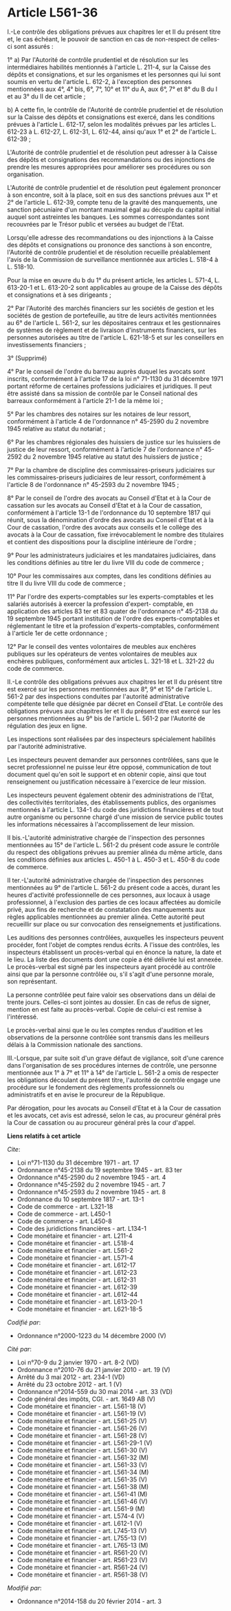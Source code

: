 # Article L561-36

I.-Le contrôle des obligations prévues aux chapitres Ier et II du présent titre et, le cas échéant, le pouvoir de sanction en
cas de non-respect de celles-ci sont assurés : 

1° a) Par l'Autorité de contrôle prudentiel et de résolution sur les intermédiaires habilités mentionnés à l'article L.
211-4, sur la Caisse des dépôts et consignations, et sur les organismes et les personnes qui lui sont soumis en vertu de
l'article L. 612-2, à l'exception des personnes mentionnées aux 4°, 4° bis, 6°, 7°, 10° et 11° du A, aux 6°, 7° et 8° du B du
I et au 3° du II de cet article ; 

b) A cette fin, le contrôle de l'Autorité de contrôle prudentiel et de résolution sur la Caisse des dépôts et consignations
est exercé, dans les conditions prévues à l'article L. 612-17, selon les modalités prévues par les articles L. 612-23 à L.
612-27, L. 612-31, L. 612-44, ainsi qu'aux 1° et 2° de l'article L. 612-39 ; 

L'Autorité de contrôle prudentiel et de résolution peut adresser à la Caisse des dépôts et consignations des recommandations
ou des injonctions de prendre les mesures appropriées pour améliorer ses procédures ou son organisation. 

L'Autorité de contrôle prudentiel et de résolution peut également prononcer à son encontre, soit à la place, soit en sus des
sanctions prévues aux 1° et 2° de l'article L. 612-39, compte tenu de la gravité des manquements, une sanction pécuniaire
d'un montant maximal égal au décuple du capital initial auquel sont astreintes les banques. Les sommes correspondantes sont
recouvrées par le Trésor public et versées au budget de l'Etat. 

Lorsqu'elle adresse des recommandations ou des injonctions à la Caisse des dépôts et consignations ou prononce des sanctions
à son encontre, l'Autorité de contrôle prudentiel et de résolution recueille préalablement l'avis de la Commission de
surveillance mentionnée aux articles L. 518-4 à L. 518-10. 

Pour la mise en œuvre du b du 1° du présent article, les articles L. 571-4, 
L. 613-20-1 et L. 613-20-2 sont applicables au groupe de la Caisse des dépôts et consignations et à ses dirigeants ; 

2° Par l'Autorité des marchés financiers sur les sociétés de gestion et les sociétés de gestion de portefeuille, au titre de
leurs activités mentionnées au 6° de l'article L. 561-2, sur les dépositaires centraux et les gestionnaires de systèmes de
règlement et de livraison d'instruments financiers, sur les personnes autorisées au titre de l'article L. 621-18-5 et sur les
conseillers en investissements financiers ; 

3° (Supprimé) 

4° Par le conseil de l'ordre du barreau auprès duquel les avocats sont inscrits, conformément à l'article 17 de la loi n°
71-1130 du 31 décembre 1971 portant réforme de certaines professions judiciaires et juridiques. Il peut être assisté dans sa
mission de contrôle par le Conseil national des barreaux conformément à l'article 21-1 de la même loi ; 

5° Par les chambres des notaires sur les notaires de leur ressort, conformément à l'article 4 de l'ordonnance n° 45-2590 du 2
novembre 1945 relative au statut du notariat ; 

6° Par les chambres régionales des huissiers de justice sur les huissiers de justice de leur ressort, conformément à
l'article 7 de l'ordonnance n° 45-2592 du 2 novembre 1945 relative au statut des huissiers de justice ; 

7° Par la chambre de discipline des commissaires-priseurs judiciaires sur les commissaires-priseurs judiciaires de leur
ressort, conformément à l'article 8 de l'ordonnance n° 45-2593 du 2 novembre 1945 ; 

8° Par le conseil de l'ordre des avocats au Conseil d'Etat et à la Cour de cassation sur les avocats au Conseil d'Etat et à
la Cour de cassation, conformément à l'article 13-1 de l'ordonnance du 10 septembre 1817 qui réunit, sous la dénomination
d'ordre des avocats au Conseil d'Etat et à la Cour de cassation, l'ordre des avocats aux conseils et le collège des avocats à
la Cour de cassation, fixe irrévocablement le nombre des titulaires et contient des dispositions pour la discipline
intérieure de l'ordre ; 

9° Pour les administrateurs judiciaires et les mandataires judiciaires, dans les conditions définies au titre Ier du livre
VIII du code de commerce ; 

10° Pour les commissaires aux comptes, dans les conditions définies au titre II du livre VIII du code de commerce ; 

11° Par l'ordre des experts-comptables sur les experts-comptables et les salariés autorisés à exercer la profession d'expert-
comptable, en application des articles 83 ter et 83 quater de l'ordonnance n° 45-2138 du 19 septembre 1945 portant
institution de l'ordre des experts-comptables et réglementant le titre et la profession d'experts-comptables, conformément à
l'article 1er de cette ordonnance ; 

12° Par le conseil des ventes volontaires de meubles aux enchères publiques sur les opérateurs de ventes volontaires de
meubles aux enchères publiques, conformément aux articles L. 321-18 et L. 321-22 du code de commerce. 

II.-Le contrôle des obligations prévues aux chapitres Ier et II du présent titre est exercé sur les personnes mentionnées aux
8°, 9° et 15° de l'article L. 561-2 par des inspections conduites par l'autorité administrative compétente telle que désignée
par décret en Conseil d'Etat. Le contrôle des obligations prévues aux chapitres Ier et II du présent titre est exercé sur les
personnes mentionnées au 9° bis de l'article L. 561-2 par l'Autorité de régulation des jeux en ligne. 

Les inspections sont réalisées par des inspecteurs spécialement habilités par l'autorité administrative. 

Les inspecteurs peuvent demander aux personnes contrôlées, sans que le secret professionnel ne puisse leur être opposé,
communication de tout document quel qu'en soit le support et en obtenir copie, ainsi que tout renseignement ou justification
nécessaire à l'exercice de leur mission. 

Les inspecteurs peuvent également obtenir des administrations de l'Etat, des collectivités territoriales, des établissements
publics, des organismes mentionnés à l'article L. 134-1 du code des juridictions financières et de tout autre organisme ou
personne chargé d'une mission de service public toutes les informations nécessaires à l'accomplissement de leur mission. 

II bis.-L'autorité administrative chargée de l'inspection des personnes mentionnées au 15° de l'article L. 561-2 du présent
code assure le contrôle du respect des obligations prévues au premier alinéa du même article, dans les conditions définies
aux articles L. 450-1 à L. 450-3 et L. 450-8 du code de commerce. 

II ter.-L'autorité administrative chargée de l'inspection des personnes mentionnées au 9° de l'article L. 561-2 du présent
code a accès, durant les heures d'activité professionnelle de ces personnes, aux locaux à usage professionnel, à l'exclusion
des parties de ces locaux affectées au domicile privé, aux fins de recherche et de constatation des manquements aux règles
applicables mentionnées au premier alinéa. Cette autorité peut recueillir sur place ou sur convocation des renseignements et
justifications. 

Les auditions des personnes contrôlées, auxquelles les inspecteurs peuvent procéder, font l'objet de comptes rendus écrits. A
l'issue des contrôles, les inspecteurs établissent un procès-verbal qui en énonce la nature, la date et le lieu. La liste des
documents dont une copie a été délivrée lui est annexée. Le procès-verbal est signé par les inspecteurs ayant procédé au
contrôle ainsi que par la personne contrôlée ou, s'il s'agit d'une personne morale, son représentant. 

La personne contrôlée peut faire valoir ses observations dans un délai de trente jours. Celles-ci sont jointes au dossier. En
cas de refus de signer, mention en est faite au procès-verbal. Copie de celui-ci est remise à l'intéressé. 

Le procès-verbal ainsi que le ou les comptes rendus d'audition et les observations de la personne contrôlée sont transmis
dans les meilleurs délais à la Commission nationale des sanctions. 

III.-Lorsque, par suite soit d'un grave défaut de vigilance, soit d'une carence dans l'organisation de ses procédures
internes de contrôle, une personne mentionnée aux 1° à 7° et 11° à 14° de l'article L. 561-2 a omis de respecter les
obligations découlant du présent titre, l'autorité de contrôle engage une procédure sur le fondement des règlements
professionnels ou administratifs et en avise le procureur de la République. 

Par dérogation, pour les avocats au Conseil d'Etat et à la Cour de cassation et les avocats, cet avis est adressé, selon le
cas, au procureur général près la Cour de cassation ou au procureur général près la cour d'appel.

**Liens relatifs à cet article**

_Cite_:

  - Loi n°71-1130 du 31 décembre 1971 - art. 17
  - Ordonnance n°45-2138 du 19 septembre 1945 - art. 83 ter
  - Ordonnance n°45-2590 du 2 novembre 1945 - art. 4
  - Ordonnance n°45-2592 du 2 novembre 1945 - art. 7
  - Ordonnance n°45-2593 du 2 novembre 1945 - art. 8
  - Ordonnance du 10 septembre 1817 - art. 13-1
  - Code de commerce - art. L321-18
  - Code de commerce - art. L450-1
  - Code de commerce - art. L450-8
  - Code des juridictions financières - art. L134-1
  - Code monétaire et financier - art. L211-4
  - Code monétaire et financier - art. L518-4
  - Code monétaire et financier - art. L561-2
  - Code monétaire et financier - art. L571-4
  - Code monétaire et financier - art. L612-17
  - Code monétaire et financier - art. L612-23
  - Code monétaire et financier - art. L612-31
  - Code monétaire et financier - art. L612-39
  - Code monétaire et financier - art. L612-44
  - Code monétaire et financier - art. L613-20-1
  - Code monétaire et financier - art. L621-18-5

_Codifié par_:

  - Ordonnance n°2000-1223 du 14 décembre 2000 (V)

_Cité par_:

  - Loi n°70-9 du 2 janvier 1970 - art. 8-2 (VD)
  - Ordonnance n°2010-76 du 21 janvier 2010 - art. 19 (V)
  - Arrêté du 3 mai 2012 - art. 234-1 (VD)
  - Arrêté du 23 octobre 2012 - art. 1 (V)
  - Ordonnance n°2014-559 du 30 mai 2014 - art. 33 (VD)
  - Code général des impôts, CGI. - art. 1649 AB (V)
  - Code monétaire et financier - art. L561-18 (V)
  - Code monétaire et financier - art. L561-19 (V)
  - Code monétaire et financier - art. L561-25 (V)
  - Code monétaire et financier - art. L561-26 (V)
  - Code monétaire et financier - art. L561-28 (V)
  - Code monétaire et financier - art. L561-29-1 (V)
  - Code monétaire et financier - art. L561-30 (V)
  - Code monétaire et financier - art. L561-32 (M)
  - Code monétaire et financier - art. L561-33 (V)
  - Code monétaire et financier - art. L561-34 (M)
  - Code monétaire et financier - art. L561-35 (V)
  - Code monétaire et financier - art. L561-38 (M)
  - Code monétaire et financier - art. L561-41 (M)
  - Code monétaire et financier - art. L561-46 (V)
  - Code monétaire et financier - art. L561-9 (M)
  - Code monétaire et financier - art. L574-4 (V)
  - Code monétaire et financier - art. L612-1 (V)
  - Code monétaire et financier - art. L745-13 (V)
  - Code monétaire et financier - art. L755-13 (V)
  - Code monétaire et financier - art. L765-13 (M)
  - Code monétaire et financier - art. R561-20 (V)
  - Code monétaire et financier - art. R561-23 (V)
  - Code monétaire et financier - art. R561-24 (V)
  - Code monétaire et financier - art. R561-38 (V)

_Modifié par_:

  - Ordonnance n°2014-158 du 20 février 2014 - art. 3
